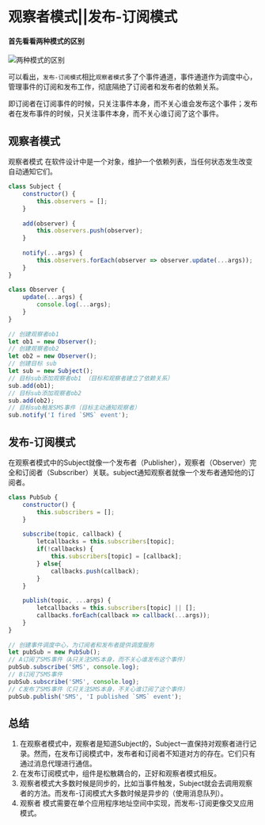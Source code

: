 # 观察者模式||发布-订阅模式

#### 首先看看两种模式的区别
![两种模式的区别](https://img2018.cnblogs.com/blog/849589/201904/849589-20190424122505055-2083728728.png)

可以看出，`发布-订阅模式`相比`观察者模式`多了个事件通道，事件通道作为调度中心，管理事件的订阅和发布工作，彻底隔绝了订阅者和发布者的依赖关系。

即订阅者在订阅事件的时候，只关注事件本身，而不关心谁会发布这个事件；发布者在发布事件的时候，只关注事件本身，而不关心谁订阅了这个事件。


## 观察者模式
观察者模式 在软件设计中是一个对象，维护一个依赖列表，当任何状态发生改变自动通知它们。
```js
class Subject {
    constructor() {
        this.observers = [];
    }
 
    add(observer) {
        this.observers.push(observer);
    }
 
    notify(...args) {
        this.observers.forEach(observer => observer.update(...args));
    }
}
 
class Observer {
    update(...args) {
        console.log(...args);
    }
}
 
// 创建观察者ob1
let ob1 = new Observer();
// 创建观察者ob2
let ob2 = new Observer();
// 创建目标 sub
let sub = new Subject();
// 目标sub添加观察者ob1 （目标和观察者建立了依赖关系）
sub.add(ob1);
// 目标sub添加观察者ob2
sub.add(ob2);
// 目标sub触发SMS事件（目标主动通知观察者）
sub.notify('I fired `SMS` event');
```





## 发布-订阅模式
在观察者模式中的Subject就像一个发布者（Publisher），观察者（Observer）完全和订阅者（Subscriber）关联。subject通知观察者就像一个发布者通知他的订阅者。
```js
class PubSub {
    constructor() {
        this.subscribers = [];
    }
     
    subscribe(topic, callback) {
        letcallbacks = this.subscribers[topic];
        if(!callbacks) {
            this.subscribers[topic] = [callback];
        } else{
            callbacks.push(callback);
        }
    }
     
    publish(topic, ...args) {
        letcallbacks = this.subscribers[topic] || [];
        callbacks.forEach(callback => callback(...args));
    }
}
 
// 创建事件调度中心，为订阅者和发布者提供调度服务
let pubSub = new PubSub();
// A订阅了SMS事件（A只关注SMS本身，而不关心谁发布这个事件）
pubSub.subscribe('SMS', console.log);
// B订阅了SMS事件
pubSub.subscribe('SMS', console.log);
// C发布了SMS事件（C只关注SMS本身，不关心谁订阅了这个事件）
pubSub.publish('SMS', 'I published `SMS` event');
```

## 总结
1. 在观察者模式中，观察者是知道Subject的，Subject一直保持对观察者进行记录。然而，在发布订阅模式中，发布者和订阅者不知道对方的存在。它们只有通过消息代理进行通信。
2. 在发布订阅模式中，组件是松散耦合的，正好和观察者模式相反。
3. 观察者模式大多数时候是同步的，比如当事件触发，Subject就会去调用观察者的方法。而发布-订阅模式大多数时候是异步的（使用消息队列）。
4. 观察者 模式需要在单个应用程序地址空间中实现，而发布-订阅更像交叉应用模式。
